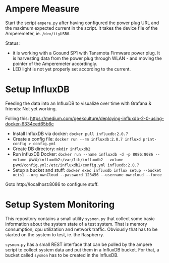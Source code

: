 # Ampere Measure

Start the script `ampere.py` after having configured the power plug URL and the maximum
expected current in the script. It takes the device file of the Amperemeter, ie. `/dev/ttyUSB0`.

Status:
- it is working with a Gosund SP1 with Tansmota Firmware power plug. It is harvesting data from the power plug through WLAN - and moving the pointer of the Amperemeter accordingly.
- LED light is not yet properly set according to the current.

# Setup InfluxDB

Feeding the data into an InfluxDB to visualize over time with Grafana & friends: Not yet working.

Folling this: https://medium.com/geekculture/deploying-influxdb-2-0-using-docker-6334ced65b6c

- Install InfluxDB via docker: `docker pull influxdb:2.0.7`
- Create a config file: `docker run --rm influxdb:2.0.7 influxd print-config > config.yml`
- Create DB directory: `mkdir influxdb2`
- Run influxDB Docker: `docker run --name influxdb -d -p 8086:8086 --volume `pwd`/influxdb2:/var/lib/influxdb2 --volume `pwd`/config.yml:/etc/influxdb2/config.yml influxdb:2.0.7`
- Setup a bucket and stuff: `docker exec influxdb influx setup --bucket ocis1 --org ownCloud --password 123456 --username owncloud --force`

Goto http://localhost:8086 to configure stuff.

# Setup System Monitoring

This repository contains a small utility `sysmon.py` that collect some basic information about the system state of a test system. That is memory consumption, cpu utilization and network traffic. Obviously that has to be started on the system to test, ie. the Raspberry.

`sysmon.py` has a small REST interface that can be polled by the ampere script to collect system data and put them in a InfluxDB bucket. For that, a bucket called `sysmon` has to be created in the InfluxDB.

